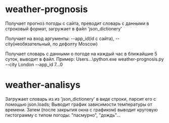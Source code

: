 # weather-prognosis

Получает прогноз погоды с сайта, преводит словарь с данными в строковый формат, загружает в файл 'json_dictionery'

Получает на вход аргументы:
--app_id(id с сайта),
--city(необязательный, по дефолту Moscow)

Получает словарь с данными о погоде на каждый час в ближайшие 5 суток, выводит в файл.
Пример:
Users\...\python.exe weather-prognosis.py --city London --app_id 7...0

# weather-analisys
Загружает словарь из из 'json_dictionery' в виде строки, парсит его с помощью json.loads;
Выводит график зависимости температуры от времени.
Затем (после закрытия окна с графиком) выводит круговую гистограмму с типом погоды: "пасмурно", "дождь"...
